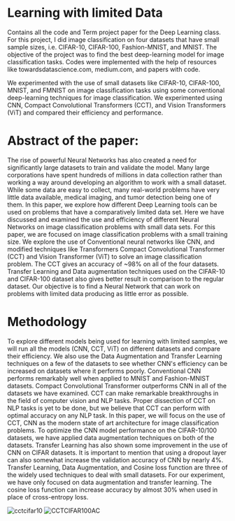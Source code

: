 # Learning with limited Data
Contains all the code and Term project paper for the Deep Learning class. For this project, I did image classification on four datasets that have small sample sizes, i.e. CIFAR-10, CIFAR-100, Fashion-MNIST, and MNIST. The objective of the project was to find the best deep-learning model for image classification tasks. 
Codes were implemented with the help of resources like towardsdatascience.com, medium.com, and papers with code. 

We experimented with the use of small datasets like CIFAR-10, CIFAR-100, MNIST, and FMNIST on image classification tasks using some conventional deep-learning techniques for image classification.  We experimented using CNN, Compact Convolutional Transformers (CCT), and Vision Transformers (ViT) and compared their efficiency and performance. 
# Abstract of the paper: 
The rise of powerful Neural Networks has also created a need for significantly large datasets to train and validate the model. Many large corporations have spent hundreds of millions in data collection rather than working a way around developing an algorithm to work with a small dataset. While some data are easy to collect, many real-world problems have very little data available, medical imaging, and tumor detection being one of them. In this paper, we explore how different Deep Learning tools can be used on problems that have a comparatively limited data set. Here we have discussed and examined the use and efficiency of different Neural Networks on image classification problems with small data sets. For this paper, we are focused on image classification problems with a small training size. We explore the use of Conventional neural networks like CNN, and modified techniques like Transformers Compact Convolutional Transformer (CCT) and Vision Transformer (ViT) to solve an image classification problem. The CCT gives an accuracy of ~98\% on all of the four datasets. Transfer Learning and Data augmentation techniques used on the CIFAR-10 and CIFAR-100 dataset also gives better result in comparison to the regular dataset. Our objective is to find a Neural Network that can work on problems with limited data producing as little error as possible.  
# Methodology
To explore different models being used for learning with limited samples, we will run all the models (CNN, CCT, ViT) on different datasets and compare their efficiency. We also use the Data Augmentation and Transfer Learning techniques on a few of the datasets to see whether CNN's efficiency can be increased on datasets where it performs poorly. Conventional CNN performs remarkably well when applied to MNIST and Fashion-MNIST datasets. Compact Convolutional Transformer outperforms CNN in all of the datasets we have examined. CCT can make remarkable breakthroughs in the field of computer vision and NLP tasks. Proper dissection of CCT on NLP tasks is yet to be done, but we believe that CCT can perform with optimal accuracy on any NLP task. In this paper, we will focus on the use of CCT, CNN as the modern state of art architecture for image classification problems.
To optimize the CNN model performance on the CIFAR-10/100 datasets, we have applied data augmentation techniques on both of the datasets. Transfer Learning has also shown some improvement in the use of CNN on CIFAR datasets. It is important to mention that using a dropout layer can also somewhat increase the validation accuracy of CNN by nearly 4\%. Transfer Learning, Data Augmentation, and Cosine loss function are three of the widely used techniques to deal with small datasets. For our experiment, we have only focused on data augmentation and transfer learning. The cosine loss function can increase accuracy by almost 30\% when used in place of cross-entropy loss.

![cctcifar10](https://github.com/Prithviraj97/CS598DeepLearning/assets/60533093/e8f7b19d-4191-4c60-be4a-4bff108c5c5d)
![CCTCIFAR100AC](https://github.com/Prithviraj97/CS598DeepLearning/assets/60533093/fab612b4-e9b3-42a6-939d-6486291de8eb)
